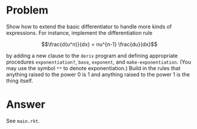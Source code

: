 # Problem

Show how to extend the basic differentiator to handle more kinds of expressions. For instance, implement the differentiation rule

$$\frac{d(u^n)}{dx} = nu^{n-1} \frac{du}{dx}$$

by adding a new clause to the `deriv` program and defining appropriate procedures `exponentiation?`, `base`, `exponent`, and `make-exponentiation`. (You may use the symbol `**` to denote exponentiation.) Build in the rules that anything raised to the power 0 is 1 and anything raised to the power 1 is the thing itself.

# Answer

See `main.rkt`.

